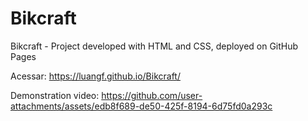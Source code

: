 # Bikcraft
Bikcraft - Project developed with HTML and CSS, deployed on GitHub Pages

Acessar: https://luangf.github.io/Bikcraft/

Demonstration video:
https://github.com/user-attachments/assets/edb8f689-de50-425f-8194-6d75fd0a293c
